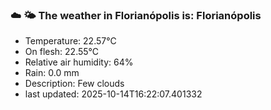 ### ☁️ 🌤️  The weather in Florianópolis is: Florianópolis

- Temperature: 22.57°C
- On flesh: 22.55°C
- Relative air humidity: 64%
- Rain: 0.0 mm
- Description: Few clouds
- last updated: 2025-10-14T16:22:07.401332
